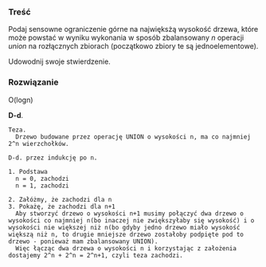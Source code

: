 ### Treść
Podaj sensowne ograniczenie górne na najwięksżą wysokość drzewa, które może powstać w
wyniku wykonania w sposób zbalansowany *n* operacji *union* na rozłącznych zbiorach (początkowo
zbiory te są jednoelementowe). 

Udowodnij swoje stwierdzenie.

### Rozwiązanie

O(logn)

**D-d**.
```
Teza. 
  Drzewo budowane przez operację UNION o wysokości n, ma co najmniej 2^n wierzchołków.

D-d. przez indukcję po n.

1. Podstawa 
  n = 0, zachodzi
  n = 1, zachodzi
  
2. Załóżmy, że zachodzi dla n
3. Pokażę, że zachodzi dla n+1
  Aby stworzyć drzewo o wysokości n+1 musimy połączyć dwa drzewo o wysokości co najmniej n(bo inaczej nie zwiększyłaby się wysokość) i o wysokości nie większej niż n(bo gdyby jedno drzewo miało wysokość większą niż n, to drugie mniejsze drzewo zostałoby podpięte pod to drzewo - ponieważ mam zbalansowany UNION). 
  Więc łącząc dwa drzewa o wysokości n i korzystając z założenia dostajemy 2^n + 2^n = 2^n+1, czyli teza zachodzi.
```

